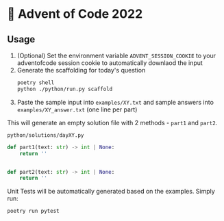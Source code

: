 # 🎄 Advent of Code 2022

## Usage

1. (Optional) Set the environment variable `ADVENT_SESSION_COOKIE` to your adventofcode session cookie to automatically downlaod the input
1. Generate the scaffolding for today's question
    ```bash
    poetry shell
    python ./python/run.py scaffold
    ```
1. Paste the sample input into `examples/XY.txt` and sample answers into `examples/XY_answer.txt` (one line per part)

This will generate an empty solution file with 2 methods - `part1` and `part2`.

`python/solutions/dayXY.py`
```python
def part1(text: str) -> int | None:
    return ''


def part2(text: str) -> int | None:
    return ''
```

Unit Tests will be automatically generated based on the examples.  Simply run:

```bash
poetry run pytest
```